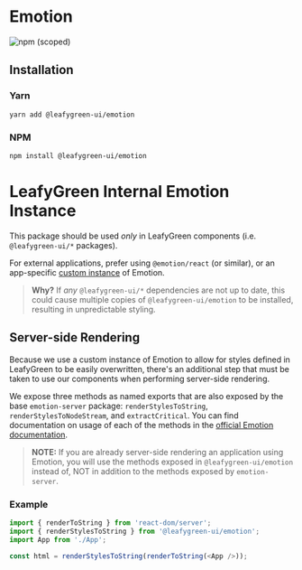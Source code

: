 # Emotion

![npm (scoped)](https://img.shields.io/npm/v/@leafygreen-ui/emotion.svg)

## Installation

### Yarn

```shell
yarn add @leafygreen-ui/emotion
```

### NPM

```shell
npm install @leafygreen-ui/emotion
```

# LeafyGreen Internal Emotion Instance

This package should be used _only_ in LeafyGreen components (i.e. `@leafygreen-ui/*` packages).

For external applications, prefer using `@emotion/react` (or similar), or an app-specific [custom instance](https://emotion.sh/docs/@emotion/css#custom-instances) of Emotion.

> **Why?** If _any_ `@leafygreen-ui/*` dependencies are not up to date, this could cause multiple copies of `@leafygreen-ui/emotion` to be installed, resulting in unpredictable styling.

## Server-side Rendering

Because we use a custom instance of Emotion to allow for styles defined in LeafyGreen to be easily overwritten, there's an additional step that must be taken to use our components when performing server-side rendering.

We expose three methods as named exports that are also exposed by the base `emotion-server` package: `renderStylesToString`, `renderStylesToNodeStream`, and `extractCritical`. You can find documentation on usage of each of the methods in the [official Emotion documentation](https://emotion.sh/docs/ssr#api-reference).

> **NOTE:** If you are already server-side rendering an application using Emotion, you will use the methods exposed in `@leafygreen-ui/emotion` instead of, NOT in addition to the methods exposed by `emotion-server`.

### Example

```js
import { renderToString } from 'react-dom/server';
import { renderStylesToString } from '@leafygreen-ui/emotion';
import App from './App';

const html = renderStylesToString(renderToString(<App />));
```
